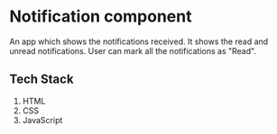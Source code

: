 # Notification component
An app which shows the notifications received. It shows the read and unread notifications. User can mark all the notifications as "Read".

## Tech Stack
1. HTML
2. CSS
3. JavaScript